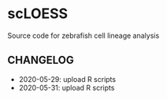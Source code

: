 # scLOESS

Source code for zebrafish cell lineage analysis

## CHANGELOG

- 2020-05-29: upload R scripts
- 2020-05-31: upload R scripts
